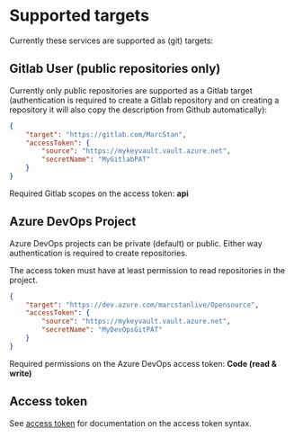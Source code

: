 # Supported targets

Currently these services are supported as (git) targets:

## Gitlab User (public repositories only)

Currently only public repositories are supported as a Gitlab target (authentication is required to create a Gitlab repository and on creating a repository it will also copy the description from Github automatically):

``` json
{
    "target": "https://gitlab.com/MarcStan",
    "accessToken": {
        "source": "https://mykeyvault.vault.azure.net",
        "secretName": "MyGitlabPAT"
    }
}
```

Required Gitlab scopes on the access token: **api**

## Azure DevOps Project

Azure DevOps projects can be private (default) or public. Either way authentication is required to create repositories.

The access token must have at least permission to read repositories in the project.
``` json
{
    "target": "https://dev.azure.com/marcstanlive/Opensource",
    "accessToken": {
        "source": "https://mykeyvault.vault.azure.net",
        "secretName": "MyDevOpsGitPAT"
    }
}
```

Required permissions on the Azure DevOps access token: **Code (read & write)**

## Access token

See [access token](./docs/Access%20token.md) for documentation on the access token syntax.